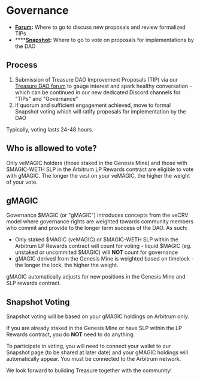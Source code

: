 # Governance

* [**Forum**](https://treasuredao.freeflarum.com)**:** Where to go to discuss new proposals and review formalized TIPs
* ****[**Snapshot**](https://snapshot.org/#/treasuredao.eth)**:** Where to go to vote on proposals for implementations by the DAO

## **Process**&#x20;

1. Submission of Treasure DAO Improvement Proposals (TIP) via our [Treasure DAO forum](https://treasuredao.freeflarum.com/t/general) to gauge interest and spark healthy conversation - which can be continued in our new dedicated Discord channels for "TIPs" and "Governance"
2. If quorum and sufficient engagement achieved, move to formal Snapshot voting which will ratify proposals for implementation by the DAO&#x20;

Typically, voting lasts 24-48 hours.

## Who is allowed to vote?

Only veMAGIC holders (those staked in the Genesis Mine) and those with $MAGIC-WETH SLP in the Arbitrum LP Rewards contract are eligible to vote with gMAGIC. The longer the vest on your veMAGIC, the higher the weight of your vote.

## **gMAGIC**

Governance $MAGIC (or "gMAGIC") introduces concepts from the veCRV model where governance rights are weighted towards community members who commit and provide to the longer term success of the DAO. As such:

* Only staked $MAGIC (veMAGIC) or $MAGIC-WETH SLP within the Arbitrum LP Rewards contract will count for voting - liquid $MAGIC (eg. unstaked or uncommited $MAGIC) will **NOT** count for governance
* gMAGIC derived from the Genesis Mine is weighted based on timelock - the longer the lock, the higher the weight.

gMAGIC automatically adjusts for new positions in the Genesis Mine and SLP rewards contract.

## **Snapshot Voting**

Snapshot voting will be based on your gMAGIC holdings on Arbitrum only.&#x20;

If you are already staked in the Genesis Mine or have SLP within the LP Rewards contract, you do **NOT** need to do anything.&#x20;

To participate in voting, you will need to connect your wallet to our Snapshot page (to be shared at later date) and your gMAGIC holdings will automatically appear. You must be connected to the Arbitrum network.

We look forward to building Treasure together with the community!

